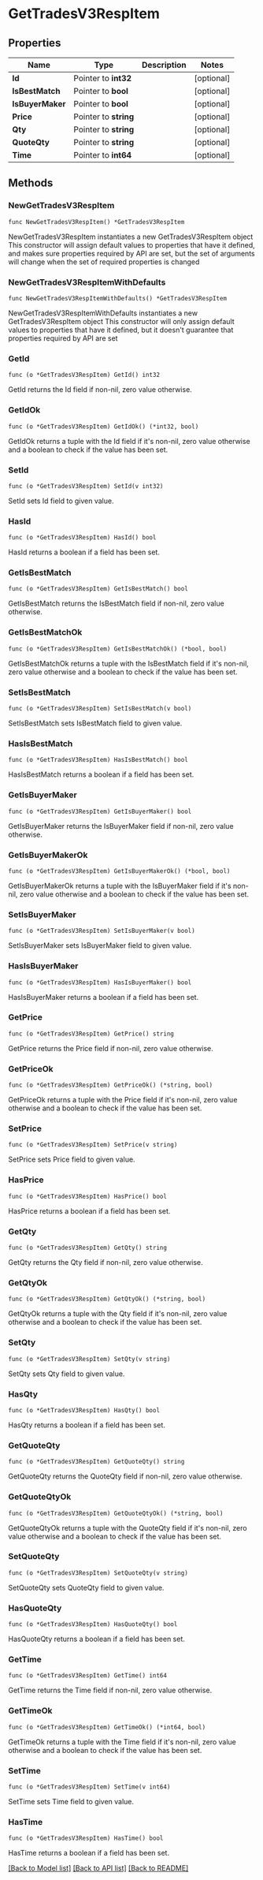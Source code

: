 # GetTradesV3RespItem

## Properties

Name | Type | Description | Notes
------------ | ------------- | ------------- | -------------
**Id** | Pointer to **int32** |  | [optional] 
**IsBestMatch** | Pointer to **bool** |  | [optional] 
**IsBuyerMaker** | Pointer to **bool** |  | [optional] 
**Price** | Pointer to **string** |  | [optional] 
**Qty** | Pointer to **string** |  | [optional] 
**QuoteQty** | Pointer to **string** |  | [optional] 
**Time** | Pointer to **int64** |  | [optional] 

## Methods

### NewGetTradesV3RespItem

`func NewGetTradesV3RespItem() *GetTradesV3RespItem`

NewGetTradesV3RespItem instantiates a new GetTradesV3RespItem object
This constructor will assign default values to properties that have it defined,
and makes sure properties required by API are set, but the set of arguments
will change when the set of required properties is changed

### NewGetTradesV3RespItemWithDefaults

`func NewGetTradesV3RespItemWithDefaults() *GetTradesV3RespItem`

NewGetTradesV3RespItemWithDefaults instantiates a new GetTradesV3RespItem object
This constructor will only assign default values to properties that have it defined,
but it doesn't guarantee that properties required by API are set

### GetId

`func (o *GetTradesV3RespItem) GetId() int32`

GetId returns the Id field if non-nil, zero value otherwise.

### GetIdOk

`func (o *GetTradesV3RespItem) GetIdOk() (*int32, bool)`

GetIdOk returns a tuple with the Id field if it's non-nil, zero value otherwise
and a boolean to check if the value has been set.

### SetId

`func (o *GetTradesV3RespItem) SetId(v int32)`

SetId sets Id field to given value.

### HasId

`func (o *GetTradesV3RespItem) HasId() bool`

HasId returns a boolean if a field has been set.

### GetIsBestMatch

`func (o *GetTradesV3RespItem) GetIsBestMatch() bool`

GetIsBestMatch returns the IsBestMatch field if non-nil, zero value otherwise.

### GetIsBestMatchOk

`func (o *GetTradesV3RespItem) GetIsBestMatchOk() (*bool, bool)`

GetIsBestMatchOk returns a tuple with the IsBestMatch field if it's non-nil, zero value otherwise
and a boolean to check if the value has been set.

### SetIsBestMatch

`func (o *GetTradesV3RespItem) SetIsBestMatch(v bool)`

SetIsBestMatch sets IsBestMatch field to given value.

### HasIsBestMatch

`func (o *GetTradesV3RespItem) HasIsBestMatch() bool`

HasIsBestMatch returns a boolean if a field has been set.

### GetIsBuyerMaker

`func (o *GetTradesV3RespItem) GetIsBuyerMaker() bool`

GetIsBuyerMaker returns the IsBuyerMaker field if non-nil, zero value otherwise.

### GetIsBuyerMakerOk

`func (o *GetTradesV3RespItem) GetIsBuyerMakerOk() (*bool, bool)`

GetIsBuyerMakerOk returns a tuple with the IsBuyerMaker field if it's non-nil, zero value otherwise
and a boolean to check if the value has been set.

### SetIsBuyerMaker

`func (o *GetTradesV3RespItem) SetIsBuyerMaker(v bool)`

SetIsBuyerMaker sets IsBuyerMaker field to given value.

### HasIsBuyerMaker

`func (o *GetTradesV3RespItem) HasIsBuyerMaker() bool`

HasIsBuyerMaker returns a boolean if a field has been set.

### GetPrice

`func (o *GetTradesV3RespItem) GetPrice() string`

GetPrice returns the Price field if non-nil, zero value otherwise.

### GetPriceOk

`func (o *GetTradesV3RespItem) GetPriceOk() (*string, bool)`

GetPriceOk returns a tuple with the Price field if it's non-nil, zero value otherwise
and a boolean to check if the value has been set.

### SetPrice

`func (o *GetTradesV3RespItem) SetPrice(v string)`

SetPrice sets Price field to given value.

### HasPrice

`func (o *GetTradesV3RespItem) HasPrice() bool`

HasPrice returns a boolean if a field has been set.

### GetQty

`func (o *GetTradesV3RespItem) GetQty() string`

GetQty returns the Qty field if non-nil, zero value otherwise.

### GetQtyOk

`func (o *GetTradesV3RespItem) GetQtyOk() (*string, bool)`

GetQtyOk returns a tuple with the Qty field if it's non-nil, zero value otherwise
and a boolean to check if the value has been set.

### SetQty

`func (o *GetTradesV3RespItem) SetQty(v string)`

SetQty sets Qty field to given value.

### HasQty

`func (o *GetTradesV3RespItem) HasQty() bool`

HasQty returns a boolean if a field has been set.

### GetQuoteQty

`func (o *GetTradesV3RespItem) GetQuoteQty() string`

GetQuoteQty returns the QuoteQty field if non-nil, zero value otherwise.

### GetQuoteQtyOk

`func (o *GetTradesV3RespItem) GetQuoteQtyOk() (*string, bool)`

GetQuoteQtyOk returns a tuple with the QuoteQty field if it's non-nil, zero value otherwise
and a boolean to check if the value has been set.

### SetQuoteQty

`func (o *GetTradesV3RespItem) SetQuoteQty(v string)`

SetQuoteQty sets QuoteQty field to given value.

### HasQuoteQty

`func (o *GetTradesV3RespItem) HasQuoteQty() bool`

HasQuoteQty returns a boolean if a field has been set.

### GetTime

`func (o *GetTradesV3RespItem) GetTime() int64`

GetTime returns the Time field if non-nil, zero value otherwise.

### GetTimeOk

`func (o *GetTradesV3RespItem) GetTimeOk() (*int64, bool)`

GetTimeOk returns a tuple with the Time field if it's non-nil, zero value otherwise
and a boolean to check if the value has been set.

### SetTime

`func (o *GetTradesV3RespItem) SetTime(v int64)`

SetTime sets Time field to given value.

### HasTime

`func (o *GetTradesV3RespItem) HasTime() bool`

HasTime returns a boolean if a field has been set.


[[Back to Model list]](../README.md#documentation-for-models) [[Back to API list]](../README.md#documentation-for-api-endpoints) [[Back to README]](../README.md)


